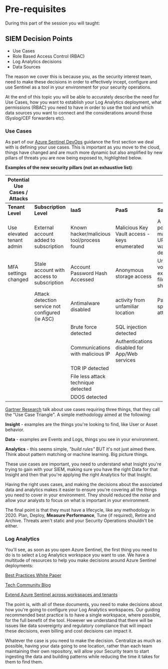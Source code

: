 # Pre-requisites

During this part of the session you will taught:

## SIEM Decision Points

* Use Cases
* Role Based Access Control (RBAC)
* Log Analytics decisions
* Data Sources

The reason we cover this is because you, as the security interest team, need to make these decisions in order to effectively incept, configure and use Sentinel as a tool in your environment for your security operations.

At the end of this topic you will be able to accurately describe the need for Use Cases, how you want to establish your Log Analytics deployment, what permissions (RBAC) you need to have in order to use the tool and which data sources you want to connect and the considerations around those (Syslog/CEF forwarders etc).

### Use Cases

As part of our [Azure Sentinel DevOps](https://techcommunity.microsoft.com/t5/azure-sentinel/accelerate-your-azure-sentinel-deployment-with-this-azure-devops/ba-p/1449414) guidance the first section we deal with is defining your use cases. This is important as you move to the cloud, things have changed and are much more dynamic but also amplified by new pillars of threats you are now being exposed to, highlighted below.

**Examples of the new security pillars (not an exhaustive list)**:

| **Potential Use Cases / Attacks** |   |   |   | |
| --- | --- | --- | --- | --- |
| **Tenant Level** | **Subscription Level** | **IaaS** | **PaaS** | **SaaS** |
| Use elevated tenant admin | External account added to subscription | Known hacker/malicious tool/process found | Malicious Key Vault access - keys enumerated | A potentially malicious URL click was detected |
| MFA settings changed | Stale account with access to subscription | Account Password Hash Accessed | Anonymous storage access | Unusual volume of external file sharing |
|   | Attack detection service not configured (ie ASC) | Antimalware disabled | activity from unfamiliar location | Password spray attack |
|   |   | Brute force detected | SQL injection detected |   |
|   |   | Communications with malicious IP | Authentications disabled for App/Web services |   |
|   |   | TOR IP detected |   |   |
|   |   | File less attack technique detected |   |   |
|   |   | DDOS detected |   |   |

[Gartner Research](https://www.gartner.com/en/documents/3950486/how-to-build-security-use-cases-for-your-siem) talk about use cases requiring three things, that they call the "Use Case Triangle". A simple methodology aimed at the following:

**Insight** - examples are the things you're looking to find, like User or Asset behavior.

**Data** - examples are Events and Logs, things you see in your environment.

**Analytics** - this seems simple, *"build rules"* BUT it's not just aimed there. Think about pattern matching or machine learning. Big picture things.

These use cases are important, you need to understand what Insight you're trying to gain with your SIEM, making sure you have the right Data for that Insight and then that you're applying the right Analytics for that Insight.

Having the right uses cases, and making the decisions about the associated data and analytics makes it easier to ensure you're covering all the things you need to cover in your environment. They should reduced the *noise* and allow your analysts to focus on what is important in your environment.

The final point is that they must have a lifecycle, like any methodology in 2020. Plan, Deploy, **Measure Performance**, Tune (if required), Retire and Archive. Threats aren't static and your Security Operations shouldn't be either.

### Log Analytics

You'll see, as soon as you open Azure Sentinel, the first thing you need to do is to select a Log Analytics workspace you want to use. We have a multitude of resources to help you make decisions around Azure Sentinel deployments:

[Best Practices White Paper](https://www.microsoft.com/security/blog/wp-content/uploads/2020/07/Azure-Sentinel-whitepaper.pdf)

[Tech Community Blog](https://techcommunity.microsoft.com/t5/azure-sentinel/best-practices-for-designing-an-azure-sentinel-or-azure-security/ba-p/832574)

[Extend Azure Sentinel across workspaces and tenants](https://docs.microsoft.com/en-us/azure/sentinel/extend-sentinel-across-workspaces-tenants)

The point is, with all of these documents, you need to make decisions about how you're going to configure your Log Analytics workspaces. Our guiding recommended best practice is to have a single workspace, where possible, for the full benefit of the tool. However we understand that there will be issues like data sovereignty and regulatory compliance that will impact these decisions, even billing and cost decisions can impact it.

Whatever the case is you need to make the decision. Centralize as much as possible, having your data going to one location, rather than each team maintaining their own repository, will allow your Security team to start ingesting the data and building patterns while reducing the time it takes for them to find them.